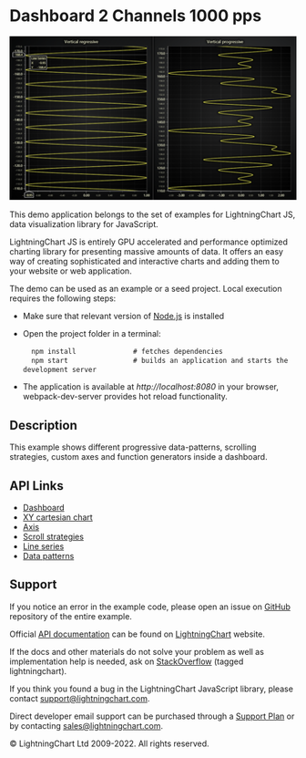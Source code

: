 # Dashboard 2 Channels 1000 pps

![Dashboard 2 Channels 1000 pps](dashboard2ch-darkGold.png)

This demo application belongs to the set of examples for LightningChart JS, data visualization library for JavaScript.

LightningChart JS is entirely GPU accelerated and performance optimized charting library for presenting massive amounts of data. It offers an easy way of creating sophisticated and interactive charts and adding them to your website or web application.

The demo can be used as an example or a seed project. Local execution requires the following steps:

-   Make sure that relevant version of [Node.js](https://nodejs.org/en/download/) is installed
-   Open the project folder in a terminal:

          npm install              # fetches dependencies
          npm start                # builds an application and starts the development server

-   The application is available at _http://localhost:8080_ in your browser, webpack-dev-server provides hot reload functionality.


## Description

This example shows different progressive data-patterns, scrolling strategies, custom axes and function generators inside a dashboard.


## API Links

* [Dashboard]
* [XY cartesian chart]
* [Axis]
* [Scroll strategies]
* [Line series]
* [Data patterns]


## Support

If you notice an error in the example code, please open an issue on [GitHub][0] repository of the entire example.

Official [API documentation][1] can be found on [LightningChart][2] website.

If the docs and other materials do not solve your problem as well as implementation help is needed, ask on [StackOverflow][3] (tagged lightningchart).

If you think you found a bug in the LightningChart JavaScript library, please contact support@lightningchart.com.

Direct developer email support can be purchased through a [Support Plan][4] or by contacting sales@lightningchart.com.

[0]: https://github.com/Arction/
[1]: https://lightningchart.com/lightningchart-js-api-documentation/
[2]: https://lightningchart.com
[3]: https://stackoverflow.com/questions/tagged/lightningchart
[4]: https://lightningchart.com/support-services/

© LightningChart Ltd 2009-2022. All rights reserved.


[Dashboard]: https://lightningchart.com/js-charts/api-documentation/v4.2.0/classes/Dashboard.html
[XY cartesian chart]: https://lightningchart.com/js-charts/api-documentation/v4.2.0/classes/ChartXY.html
[Axis]: https://lightningchart.com/js-charts/api-documentation/v4.2.0/classes/Axis.html
[Scroll strategies]: https://lightningchart.com/js-charts/api-documentation/v4.2.0/variables/AxisScrollStrategies.html
[Line series]: https://lightningchart.com/js-charts/api-documentation/v4.2.0/classes/LineSeries.html
[Data patterns]: https://lightningchart.com/js-charts/api-documentation/v4.2.0/interfaces/DataPattern.html

